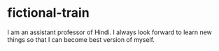 # fictional-train
I am an assistant professor of Hindi. I always look forward to learn new things so that I can become best version of myself.

